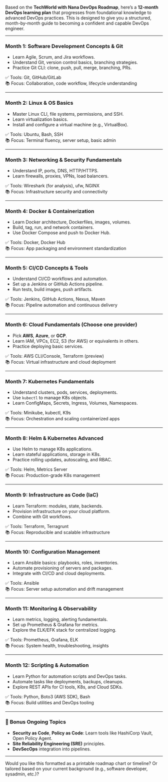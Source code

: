 Based on the **TechWorld with Nana DevOps Roadmap**, here’s a **12-month DevOps learning plan** that progresses from foundational knowledge to advanced DevOps practices. This is designed to give you a structured, month-by-month guide to becoming a confident and capable DevOps engineer.

---

### **Month 1: Software Development Concepts & Git**
- Learn Agile, Scrum, and Jira workflows.
- Understand Git, version control basics, branching strategies.
- Practice Git CLI: clone, push, pull, merge, branching, PRs.

✅ Tools: Git, GitHub/GitLab  
📚 Focus: Collaboration, code workflow, lifecycle understanding

---

### **Month 2: Linux & OS Basics**
- Master Linux CLI, file systems, permissions, and SSH.
- Learn virtualization basics.
- Install and configure a virtual machine (e.g., VirtualBox).

✅ Tools: Ubuntu, Bash, SSH  
📚 Focus: Terminal fluency, server setup, basic admin

---

### **Month 3: Networking & Security Fundamentals**
- Understand IP, ports, DNS, HTTP/HTTPS.
- Learn firewalls, proxies, VPNs, load balancers.

✅ Tools: Wireshark (for analysis), ufw, NGINX  
📚 Focus: Infrastructure security and connectivity

---

### **Month 4: Docker & Containerization**
- Learn Docker architecture, Dockerfiles, images, volumes.
- Build, tag, run, and network containers.
- Use Docker Compose and push to Docker Hub.

✅ Tools: Docker, Docker Hub  
📚 Focus: App packaging and environment standardization

---

### **Month 5: CI/CD Concepts & Tools**
- Understand CI/CD workflows and automation.
- Set up a Jenkins or GitHub Actions pipeline.
- Run tests, build images, push artifacts.

✅ Tools: Jenkins, GitHub Actions, Nexus, Maven  
📚 Focus: Pipeline automation and continuous delivery

---

### **Month 6: Cloud Fundamentals (Choose one provider)**
- Pick **AWS**, **Azure**, or **GCP**.
- Learn IAM, VPCs, EC2, S3 (for AWS) or equivalents in others.
- Practice deploying basic services.

✅ Tools: AWS CLI/Console, Terraform (preview)  
📚 Focus: Virtual infrastructure and cloud deployment

---

### **Month 7: Kubernetes Fundamentals**
- Understand clusters, pods, services, deployments.
- Use `kubectl` to manage K8s objects.
- Learn ConfigMaps, Secrets, Ingress, Volumes, Namespaces.

✅ Tools: Minikube, kubectl, K9s  
📚 Focus: Orchestration and scaling containerized apps

---

### **Month 8: Helm & Kubernetes Advanced**
- Use Helm to manage K8s applications.
- Learn stateful applications, storage in K8s.
- Practice rolling updates, autoscaling, and RBAC.

✅ Tools: Helm, Metrics Server  
📚 Focus: Production-grade K8s management

---

### **Month 9: Infrastructure as Code (IaC)**
- Learn Terraform: modules, state, backends.
- Provision infrastructure on your cloud platform.
- Combine with Git workflows.

✅ Tools: Terraform, Terragrunt  
📚 Focus: Reproducible and scalable infrastructure

---

### **Month 10: Configuration Management**
- Learn Ansible basics: playbooks, roles, inventories.
- Automate provisioning of servers and packages.
- Integrate with CI/CD and cloud deployments.

✅ Tools: Ansible  
📚 Focus: Server setup automation and drift management

---

### **Month 11: Monitoring & Observability**
- Learn metrics, logging, alerting fundamentals.
- Set up Prometheus & Grafana for metrics.
- Explore the ELK/EFK stack for centralized logging.

✅ Tools: Prometheus, Grafana, ELK  
📚 Focus: System health, troubleshooting, insights

---

### **Month 12: Scripting & Automation**
- Learn Python for automation scripts and DevOps tasks.
- Automate tasks like deployments, backups, cleanups.
- Explore REST APIs for CI tools, K8s, and Cloud SDKs.

✅ Tools: Python, Boto3 (AWS SDK), Bash  
📚 Focus: Build utilities and DevOps tooling

---

### 🏁 **Bonus Ongoing Topics**
- **Security as Code**, **Policy as Code**: Learn tools like HashiCorp Vault, Open Policy Agent.
- **Site Reliability Engineering (SRE)** principles.
- **DevSecOps** integration into pipelines.

---

Would you like this formatted as a printable roadmap chart or timeline? Or tailored based on your current background (e.g., software developer, sysadmin, etc.)?